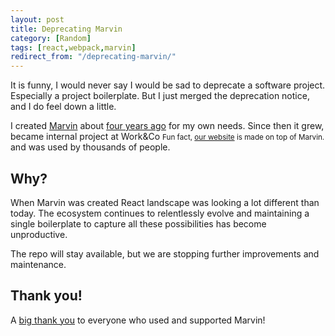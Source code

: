 ```yaml
---
layout: post
title: Deprecating Marvin
category: [Random]
tags: [react,webpack,marvin]
redirect_from: "/deprecating-marvin/"
---
```


It is funny, I would never say I would be sad to deprecate a software project. Especially a project boilerplate. But I just merged the deprecation notice, and I do feel down a little.

I created [Marvin](https://github.com/workco/marvin) about [four years ago](/webpack-2-react-redux/) for my own needs. Since then it grew, became internal project at
<label class="SideNote-trigger">Work&Co</label>
<small class="SideNote">
Fun fact, [our website](https://work.co) is made on top of Marvin.
</small>
and was used by thousands of people.

<!--more-->

## Why?

When Marvin was created React landscape was looking a lot different than today. The ecosystem continues to relentlessly evolve and maintaining a single boilerplate to capture all these possibilities has become unproductive.

The repo will stay available, but we are stopping further improvements and maintenance.


## Thank you!

A [big thank you](https://en.wikipedia.org/wiki/So_Long,_and_Thanks_for_All_the_Fish) to everyone who used and supported Marvin!

